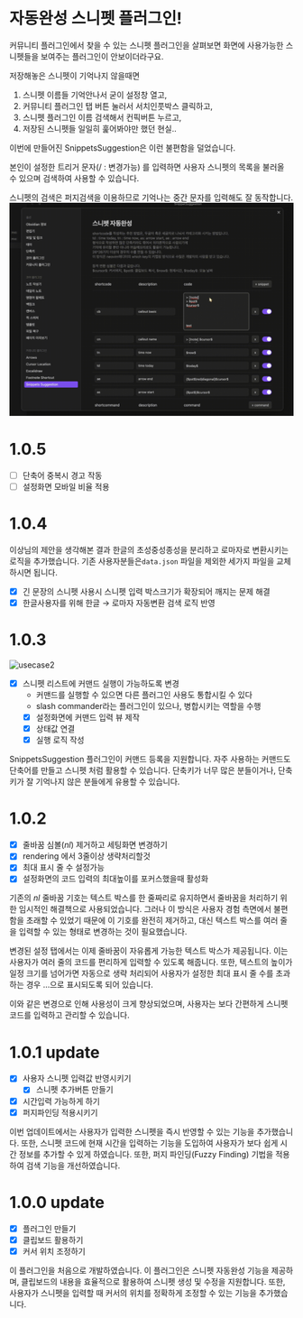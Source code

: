 # 자동완성 스니펫 플러그인!

커뮤니티 플러그인에서 찾을 수 있는 스니펫 플러그인을 살펴보면 
화면에 사용가능한 스니펫들을 보여주는 플러그인이 안보이더라구요.

저장해놓은 스니펫이 기억나지 않을때면

1. 스니펫 이름들 기억안나서 굳이 설정창 열고, 
2. 커뮤니티 플러그인 탭 버튼 눌러서 서치인풋박스 클릭하고,
3. 스니펫 플러그인 이름 검색해서 컨픽버튼 누르고,
4. 저장된 스니펫들 일일히  훑어봐야만 했던 현실..

이번에 만들어진 SnippetsSuggestion은 이런 불편함을 덜었습니다.

본인이 설정한 트리거 문자(/ : 변경가능) 를 입력하면
사용자 스니펫의 목록을 불러올 수 있으며 
검색하여 사용할 수 있습니다.

스니펫의 검색은 퍼지검색을 이용하므로 기억나는 중간 문자를 입력해도 잘 동작합니다.
![usecase1](./media/24-7-4-1.gif)

# 1.0.5 
- [ ] 단축어 중복시 경고 작동
- [ ] 설정화면 모바일 비율 적용

# 1.0.4
이상님의 제안을 생각해본 결과 한글의 초성중성종성을 분리하고 로마자로 변환시키는 로직을 추가했습니다.
기존 사용자분들은`data.json` 파일을 제외한 세가지 파일을 교체하시면 됩니다.

- [x]  긴 문장의 스니펫 사용시 스니펫 입력 박스크기가 확장되어 깨지는 문제 해결
- [x]  한글사용자를 위해 한글 → 로마자 자동변환 검색 로직 반영

# 1.0.3
![usecase2](./media/24-7-4-2.gif)

- [x] 스니펫 리스트에 커맨드 실행이 가능하도록 변경
	- 커맨드를 실행할 수 있으면 다른 플러그인 사용도 통합시킬 수 있다
	- slash commander라는 플러그인이 있으나, 병합시키는 역할을 수행
	- [x] 설정화면에 커맨드 입력 뷰 제작
	- [x] 상태값 연결
	- [x] 실행 로직 작성

SnippetsSuggestion 플러그인이 커맨드 등록을 지원합니다.
자주 사용하는 커맨드도 단축어를 만들고 스니펫 처럼 활용할 수 있습니다.
단축키가 너무 많은 분들이거나, 단축키가 잘 기억나지 않은 분들에게 유용할 수 있습니다.

# 1.0.2
- [x] 줄바꿈 심볼($nl$) 제거하고 세팅화면 변경하기
- [x] rendering 에서 3줄이상 생략처리할것
- [x] 최대 표시 줄 수 설정가능
- [x] 설정화면의 코드 입력의 최대높이를 포커스했을때 활성화

기존의 $nl$ 줄바꿈 기호는 텍스트 박스를 한 줄짜리로 유지하면서 줄바꿈을 처리하기 위한 임시적인 해결책으로 사용되었습니다. 그러나 이 방식은 사용자 경험 측면에서 불편함을 초래할 수 있었기 때문에 이 기호를 완전히 제거하고, 대신 텍스트 박스를 여러 줄을 입력할 수 있는 형태로 변경하는 것이 필요했습니다.

변경된 설정 탭에서는 이제 줄바꿈이 자유롭게 가능한 텍스트 박스가 제공됩니다. 이는 사용자가 여러 줄의 코드를 편리하게 입력할 수 있도록 해줍니다. 또한, 텍스트의 높이가 일정 크기를 넘어가면 자동으로 생략 처리되어 사용자가 설정한 최대 표시 줄 수를 초과하는 경우 ...으로 표시되도록 되어 있습니다.

이와 같은 변경으로 인해 사용성이 크게 향상되었으며, 사용자는 보다 간편하게 스니펫 코드를 입력하고 관리할 수 있습니다.

# 1.0.1 update
- [x] 사용자 스니펫 입력값 반영시키기
	- [x] 스니펫 추가버튼 만들기
- [x] 시간입력 가능하게 하기
- [x] 퍼지파인딩 적용시키기

이번 업데이트에서는 사용자가 입력한 스니펫을 즉시 반영할 수 있는 기능을 추가했습니다. 또한, 스니펫 코드에 현재 시간을 입력하는 기능을 도입하여 사용자가 보다 쉽게 시간 정보를 추가할 수 있게 하였습니다. 또한, 퍼지 파인딩(Fuzzy Finding) 기법을 적용하여 검색 기능을 개선하였습니다.

# 1.0.0 update
- [x] 플러그인 만들기
- [x] 클립보드 활용하기
- [x] 커서 위치 조정하기

이 플러그인을 처음으로 개발하였습니다. 이 플러그인은 스니펫 자동완성 기능을 제공하며, 클립보드의 내용을 효율적으로 활용하여 스니펫 생성 및 수정을 지원합니다. 또한, 사용자가 스니펫을 입력할 때 커서의 위치를 정확하게 조정할 수 있는 기능을 추가했습니다.
